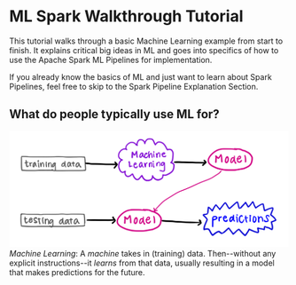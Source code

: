 # ML Spark Walkthrough Tutorial
This tutorial walks through a basic Machine Learning example from start to finish. It explains critical big ideas in ML and goes into specifics of how to use the Apache Spark ML Pipelines for implementation. 

If you already know the basics of ML and just want to learn about Spark Pipelines, feel free to skip to the Spark Pipeline Explanation Section. 

## What do people typically use ML for?
![alt text](https://github.com/parmita52/machine-learning-spark-ex/blob/master/images_n/chart1.png "Chart 1")
*Machine Learning*: A *machine* takes in (training) data. Then--without any explicit instructions--it *learns* from that data, usually resulting in a model that makes predictions for the future.

